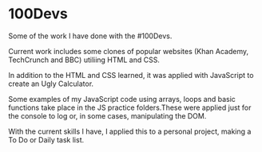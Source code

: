 # 100Devs
Some of the work I have done with the #100Devs.

Current work includes some clones of popular websites (Khan Academy, TechCrunch and BBC) utiliing HTML and CSS.

In addition to the HTML and CSS learned, it was applied with JavaScript to create an Ugly Calculator.

Some examples of my JavaScript code using arrays, loops and basic functions take place in the JS practice folders.These were applied just for the console to log or, in some cases, manipulating the DOM. 

With the current skills I have, I applied this to a personal project, making a To Do or Daily task list.